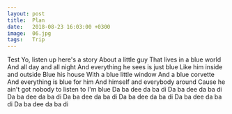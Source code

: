 ```yaml
---
layout: post
title:  Plan
date:   2018-08-23 16:03:00 +0300
image:  06.jpg
tags:   Trip
---
```

Test Yo, listen up here's a story
About a little guy
That lives in a blue world
And all day and all night
And everything he sees is just blue
Like him inside and outside
Blue his house
With a blue little window
And a blue corvette
And everything is blue for him
And himself and everybody around
Cause he ain't got nobody to listen to
I'm blue
Da ba dee da ba di
Da ba dee da ba di
Da ba dee da ba di
Da ba dee da ba di
Da ba dee da ba di
Da ba dee da ba di
Da ba dee da ba di
